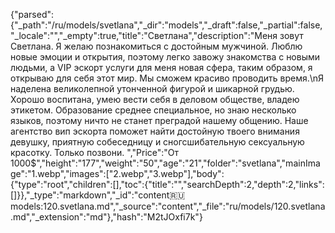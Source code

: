 {"parsed":{"_path":"/ru/models/svetlana","_dir":"models","_draft":false,"_partial":false,"_locale":"","_empty":true,"title":"Светлана","description":"Меня зовут Светлана. Я желаю познакомиться с достойным мужчиной. Люблю новые эмоции и открытия, поэтому легко завожу знакомства с новыми людьми, а VIP эскорт услуги для меня новая сфера, таким образом, я открываю для себя этот мир. Мы сможем красиво проводить время.\nЯ наделена великолепной утонченной фигурой и шикарной грудью. Хорошо воспитана, умею вести себя в деловом обществе, владею этикетом. Образование среднее специальное, но знаю несколько языков, поэтому ничто не станет преградой нашему общению.   Наше агентство вип эскорта поможет найти достойную твоего внимания девушку, приятную собеседницу и сногсшибательную сексуальную красотку. Только позвони. ","Price":"От 1000$","height":"177","weight":"50","age":"21","folder":"svetlana","mainImage":"1.webp","images":["2.webp","3.webp"],"body":{"type":"root","children":[],"toc":{"title":"","searchDepth":2,"depth":2,"links":[]}},"_type":"markdown","_id":"content:ru:models:120.svetlana.md","_source":"content","_file":"ru/models/120.svetlana.md","_extension":"md"},"hash":"M2tJOxfi7k"}